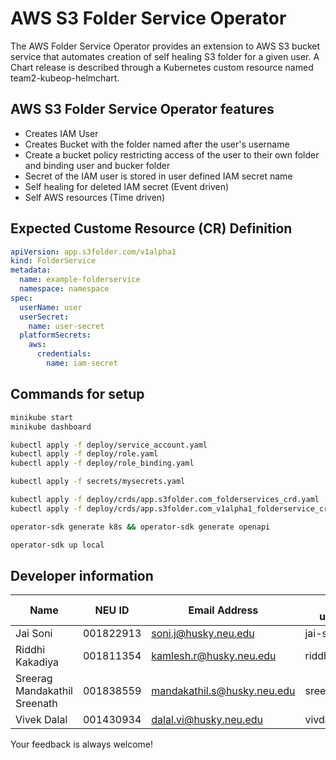 # AWS S3 Folder Service Operator


The AWS Folder Service Operator provides an extension to AWS S3 bucket service
that automates creation of self healing S3 folder for a given user.
A Chart release is described through a Kubernetes custom resource named team2-kubeop-helmchart. 


## AWS S3 Folder Service Operator features

* Creates IAM User
* Creates Bucket with the folder named after the user's username
* Create a bucket policy restricting access of the user to their own folder and binding user and bucker folder
* Secret of the IAM user is stored in user defined IAM secret name
* Self healing for deleted IAM secret (Event driven)
* Self AWS resources (Time driven)



## Expected Custome Resource (CR) Definition
```yaml
apiVersion: app.s3folder.com/v1alpha1
kind: FolderService
metadata:
  name: example-folderservice
  namespace: namespace
spec:
  userName: user
  userSecret:
    name: user-secret
  platformSecrets:
    aws:
      credentials:
        name: iam-secret
```



## Commands for setup
```bash
minikube start
minikube dashboard

kubectl apply -f deploy/service_account.yaml
kubectl apply -f deploy/role.yaml
kubectl apply -f deploy/role_binding.yaml

kubectl apply -f secrets/mysecrets.yaml

kubectl apply -f deploy/crds/app.s3folder.com_folderservices_crd.yaml
kubectl apply -f deploy/crds/app.s3folder.com_v1alpha1_folderservice_cr.yaml

operator-sdk generate k8s && operator-sdk generate openapi

operator-sdk up local
```


## Developer information

| Name | NEU ID | Email Address | Github username |
| --- | --- | --- | --- |
| Jai Soni| 001822913|soni.j@husky.neu.edu | jai-soni |
| Riddhi Kakadiya| 001811354 | kamlesh.r@husky.neu.edu | riddhiKakadiya |
| Sreerag Mandakathil Sreenath| 001838559| mandakathil.s@husky.neu.edu| sreeragsreenath |
| Vivek Dalal| 001430934 | dalal.vi@husky.neu.edu | vivdalal |

Your feedback is always welcome!
